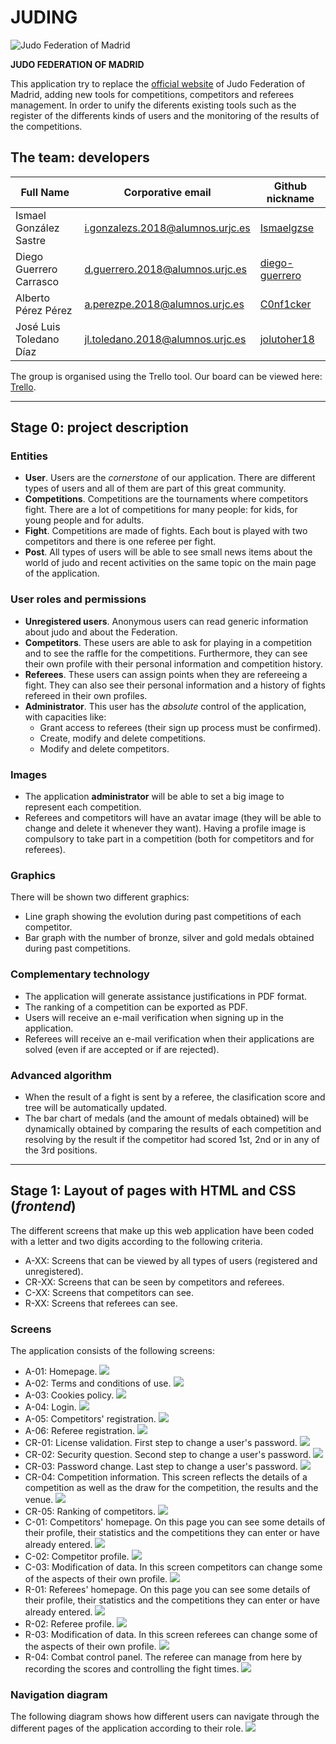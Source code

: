 # JUDING

![Judo Federation of Madrid](documentation_imgs/judoFederationLogo.png "Judo Federation of Madrid")

**JUDO FEDERATION OF MADRID**

This application try to replace the [official website](https://www.fmjudo.es/) of Judo Federation of Madrid, adding new
tools for competitions, competitors and referees management. In order to unify the diferents existing tools such as the
register of the differents kinds of users and the monitoring of the results of the competitions.

## The team: developers

| Full Name | Corporative email | Github nickname |
| - | - | - |
| Ismael González Sastre | i.gonzalezs.2018@alumnos.urjc.es | [Ismaelgzse](https://github.com/Ismaelgzse) |
| Diego Guerrero Carrasco | d.guerrero.2018@alumnos.urjc.es | [diego-guerrero](https://github.com/diego-guerrero) |
| Alberto Pérez Pérez | a.perezpe.2018@alumnos.urjc.es | [C0nf1cker](https://github.com/C0nf1cker) |
| José Luis Toledano Díaz | jl.toledano.2018@alumnos.urjc.es | [jolutoher18](https://github.com/jolutoher18) |

The group is organised using the Trello tool. Our board can be viewed here: [Trello](https://trello.com/b/rGpiD6eO/daw-grupo-2).

___

## Stage 0: project description

### Entities

* **User**. Users are the *cornerstone* of our application. There are different types of users and all of them are part
  of this great community.
* **Competitions**. Competitions are the tournaments where competitors fight. There are a lot of competitions for many
  people: for kids, for young people and for adults.
* **Fight**. Competitions are made of fights. Each bout is played with two competitors and there is one referee per
  fight.
* **Post**. All types of users will be able to see small news items about the world of judo and recent activities on the
  same topic on the main page of the application.

### User roles and permissions

* **Unregistered users**. Anonymous users can read generic information about judo and about the Federation.
* **Competitors**. These users are able to ask for playing in a competition and to see the raffle for the competitions.
  Furthermore, they can see their own profile with their personal information and competition history.
* **Referees**. These users can assign points when they are refereeing a fight. They can also see their personal
  information and a history of fights refereed in their own profiles.
* **Administrator**. This user has the *absolute* control of the application, with capacities like:
    * Grant access to referees (their sign up process must be confirmed).
    * Create, modify and delete competitions.
    * Modify and delete competitors.

### Images

* The application **administrator** will be able to set a big image to represent each competition.
* Referees and competitors will have an avatar image (they will be able to change and delete it whenever they want).
  Having a profile image is compulsory to take part in a competition (both for competitors and for referees).

### Graphics

There will be shown two different graphics:

* Line graph showing the evolution during past competitions of each competitor.
* Bar graph with the number of bronze, silver and gold medals obtained during past competitions.

### Complementary technology

* The application will generate assistance justifications in PDF format.
* The ranking of a competition can be exported as PDF.
* Users will receive an e-mail verification when signing up in the application.
* Referees will receive an e-mail verification when their applications are solved (even if are accepted or if are
  rejected).

### Advanced algorithm

* When the result of a fight is sent by a referee, the clasification score and tree will be automatically updated.
* The bar chart of medals (and the amount of medals obtained) will be dynamically obtained by comparing the results of
  each competition and resolving by the result if the competitor had scored 1st, 2nd or in any of the 3rd positions.

---

## Stage 1: Layout of pages with HTML and CSS (*frontend*)

The different screens that make up this web application have been coded with a letter and two digits according to the
following criteria.

* A-XX: Screens that can be viewed by all types of users (registered and unregistered).
* CR-XX: Screens that can be seen by competitors and referees.
* C-XX: Screens that competitors can see.
* R-XX: Screens that referees can see.

### Screens

The application consists of the following screens:

* A-01: Homepage.
  ![](frontend/assets/img/navegationDiagram/A-01.png)
* A-02: Terms and conditions of use.
  ![](frontend/assets/img/navegationDiagram/A-02.png)
* A-03: Cookies policy.
  ![](frontend/assets/img/navegationDiagram/A-03.png)
* A-04: Login.
  ![](frontend/assets/img/navegationDiagram/A-04.png)
* A-05: Competitors' registration.
  ![](frontend/assets/img/navegationDiagram/A-05.png)
* A-06: Referee registration.
  ![](frontend/assets/img/navegationDiagram/A-06.png)
* CR-01: License validation. First step to change a user's password.
  ![](frontend/assets/img/navegationDiagram/CR-01.png)
* CR-02: Security question. Second step to change a user's password.
  ![](frontend/assets/img/navegationDiagram/CR-02.png)
* CR-03: Password change. Last step to change a user's password.
  ![](frontend/assets/img/navegationDiagram/CR-03.png)
* CR-04: Competition information. This screen reflects the details of a competition as well as the draw for the
  competition, the results and the venue.
  ![](frontend/assets/img/navegationDiagram/CR-04.png)
* CR-05: Ranking of competitors.
  ![](frontend/assets/img/navegationDiagram/CR-05.png)
* C-01: Competitors' homepage. On this page you can see some details of their profile, their statistics and the
  competitions they can enter or have already entered.
  ![](frontend/assets/img/navegationDiagram/C-01.png)
* C-02: Competitor profile.
  ![](frontend/assets/img/navegationDiagram/C-02.png)
* C-03: Modification of data. In this screen competitors can change some of the aspects of their own profile.
  ![](frontend/assets/img/navegationDiagram/C-03.png)
* R-01: Referees' homepage. On this page you can see some details of their profile, their statistics and the
  competitions they can enter or have already entered.
  ![](frontend/assets/img/navegationDiagram/R-01.png)
* R-02: Referee profile.
  ![](frontend/assets/img/navegationDiagram/R-02.png)
* R-03: Modification of data. In this screen referees can change some of the aspects of their own profile.
  ![](frontend/assets/img/navegationDiagram/R-03.png)
* R-04: Combat control panel. The referee can manage from here by recording the scores and controlling the fight times.
  ![](frontend/assets/img/navegationDiagram/R-04.png)

### Navigation diagram

The following diagram shows how different users can navigate through the different pages of the application according to
their role.
![](frontend/assets/img/navegationDiagram/navigationDiagram.png)
